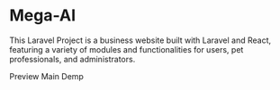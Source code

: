 # Mega-AI
This Laravel Project is a business website built with Laravel and React, featuring a variety of modules and functionalities for users, pet professionals, and administrators.

Preview
Main Demp

